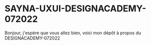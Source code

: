 # SAYNA-UXUI-DESIGNACADEMY-072022
Bonjour, j'espère que vous allez bien, voici mon dépôt à propos du DESIGNACADEMY-072022
